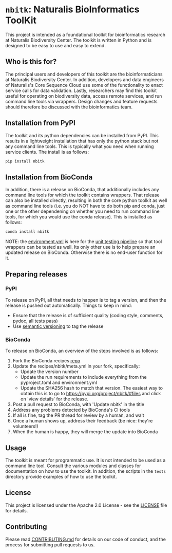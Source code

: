 # `nbitk`: Naturalis BioInformatics ToolKit

This project is intended as a foundational toolkit for bioinformatics research at Naturalis Biodiversity Center. The 
toolkit is written in Python and is designed to be easy to use and easy to extend.

## Who is this for?

The principal users and developers of this toolkit are the bioinformaticians at Naturalis Biodiversity Center.
In addition, developers and data engineers of Naturalis's Core Sequence Cloud use some of the functionality
to enact service calls for data validation. Lastly, researchers may find this toolkit useful for operating
on biodiversity data, access remote services, and run command line tools via wrappers. Design changes and 
feature requests should therefore be discussed with the bioinformatics team.

## Installation from PyPI

The toolkit and its python dependencies can be installed from PyPI. This results in a lightweight installation
that has only the python stack but not any command line tools. This is typically what you need when running
service clients. The install is as follows:

```bash
pip install nbitk
```

## Installation from BioConda

In addition, there is a release on BioConda, that additionally includes any command line tools
for which the toolkit contains wrappers. That release can also be installed directly, resulting
in both the core python toolkit as well as command line tools (i.e. you do NOT have to do both
pip and conda, just one or the other dependening on whether you need to run command line tools,
for which you would use the conda release). This is installed as follows:

```bash
conda install nbitk
```

NOTE: the [environment.yml](environment.yml) is here for the [unit testing pipeline](.gitlab-ci.yml) 
so that tool wrappers can be tested as well. Its only other use is to help prepare an updated release 
on BioConda. Otherwise there is no end-user function for it.

## Preparing releases

### PyPI

To release on PyPI, all that needs to happen is to tag a version, and then the release is pushed
out automatically. Things to keep in mind:

- Ensure that the release is of sufficient quality (coding style, comments, pydoc, all tests pass)
- Use [semantic versioning](https://semver.org/) to tag the release

### BioConda

To release on BioConda, an overview of the steps involved is as follows:

1. Fork the BioConda recipes [repo](https://github.com/bioconda/bioconda-recipes/)
2. Update the recipes/nbitk/meta.yml in your fork, specifically:
   - Update the version number   
   - Update the run requirements to include everything from the pyproject.toml and environment.yml
   - Update the SHA256 hash to match that version. The easiest way to obtain this is to go to
     https://pypi.org/project/nbitk/#files and click on 'view details' for the release.
3. Post a pull request to BioConda, with 'Update nbitk' in the title
4. Address any problems detected by BioConda's CI tools
5. If all is fine, tag the PR thread for review by a human, and wait
6. Once a human shows up, address their feedback (be nice: they're volunteers!)
7. When the human is happy, they will merge the update into BioConda

## Usage

The toolkit is meant for programmatic use. It is not intended to be used as a command line tool. Consult the
various modules and classes for documentation on how to use the toolkit. In addition, the scripts in the 
`tests` directory provide examples of how to use the toolkit.

## License

This project is licensed under the Apache 2.0 License - see the [LICENSE](LICENSE) file for details.

## Contributing

Please read [CONTRIBUTING.md](CONTRIBUTING.md) for details on our code of conduct, and the process for 
submitting pull requests to us.